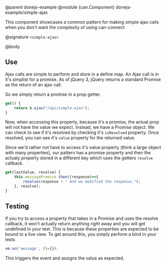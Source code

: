 @parent donejs-example
@module {can.Component} donejs-example/simple-ajax <simple-ajax>

This component showcases a common pattern for making simple ajax calls when you don't want the complexity of using can-connect

@signature `<simple-ajax>`

@body

## Use

Ajax calls are simple to perform and store in a define map. An Ajax call is in it's simplist for a promise. As of jQuery 3, jQuery returns a standard Promise as the return of an ajax call.

So we simply return a promise in a prop getter.
```javascript
get() {
	return $.ajax("/api/simple-ajax");
}
```

Now, when accessing this property, because it's a promise, the actual prop will not have the value we expect. Instead, we have a Promise object. We can check to see if it's resolved by checking it's `isResolved` property. Once resolved, you can see it's `value` property for the returned value.

Since we'd rather not have to access it's value property (think a large object with many properties), our pattern has a promise property and then the actualy property stored in a different key which uses the getters `resolve` callback. 
```javascript
get(lastValue, resolve) {
	this.messagePromise.then((response)=>{
		resolve(response + " And we modified the response.");
	}, resolve);
}
```

## Testing

If you try to access a property that takes in a Promise and uses the resolve callback, it won't actually return anything right away and you will get undefined in your test. This is because these properties are expected to be bound to a live view. To get around this, you simply perform a bind in your tests
```javascript
vm.on('message', ()={});
```
This triggers the event and assigns the value as expected.
